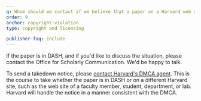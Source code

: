 ```yaml
---
q: Whom should we contact if we believe that a paper on a Harvard web site violates our copyright?
order: 9
anchor: copyright-violation
type: copyright and licensing

publisher-faq: include
---
```

If the paper is in DASH, and if you'd like to discuss the situation, please contact the Office for Scholarly Communication. We'd be happy to talk.

To send a takedown notice, please [contact Harvard's DMCA agent](mailto:dmca@harvard.edu). This is the course to take whether the paper is in DASH or on a different Harvard site, such as the web site of a faculty member, student, department, or lab. Harvard will handle the notice in a manner consistent with the DMCA.

